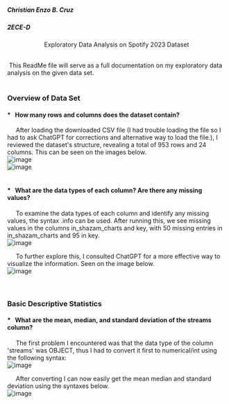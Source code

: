 ##### Christian Enzo B. Cruz
##### 2ECE-D
<p align="center">
    Exploratory Data Analysis on Spotify 2023 Dataset
</p>
</br>
&nbsp;This ReadMe file will serve as a full documentation on my exploratory data analysis on the given data set. </br></br>

### Overview of Data Set
#### * &nbsp;&nbsp;How many rows and columns does the dataset contain? </br>
&nbsp;&nbsp;&nbsp;&nbsp;&nbsp;After loading the downloaded CSV file (I had trouble loading the file so I had to ask ChatGPT for corrections and alternative way to load the file.), I reviewed the dataset's structure, revealing a total of 953 rows and 24 columns. This can be seen on the images below.</br>
![image](https://github.com/user-attachments/assets/004c3e36-0056-4baf-b644-6de938c5bacc)</br>
![image](https://github.com/user-attachments/assets/ee3691ac-4a33-4742-bba2-79c937148a17)</br></br>


#### * &nbsp;&nbsp;What are the data types of each column? Are there any missing values? </br>
&nbsp;&nbsp;&nbsp;&nbsp;&nbsp;To examine the data types of each column and identify any missing values, the syntax .info can be used. After running this, we see missing values in the columns in_shazam_charts and key, with 50 missing entries in in_shazam_charts and 95 in key.</br>
![image](https://github.com/user-attachments/assets/4bd7c796-c108-4607-9c10-ef46be83267e)</br>

&nbsp;&nbsp;&nbsp;&nbsp;&nbsp;To further explore this, I consulted ChatGPT for a more effective way to visualize the information. Seen on the image below.</br>
![image](https://github.com/user-attachments/assets/3c02a9c5-3a1e-41ec-82c7-9612aa323257)</br></br></br>


###  Basic Descriptive Statistics
#### * &nbsp;&nbsp;What are the mean, median, and standard deviation of the streams column? </br>
&nbsp;&nbsp;&nbsp;&nbsp;&nbsp;The first problem I encountered was that the data type of the column 'streams' was OBJECT, thus I had to convert it first to numerical/int using the following syntax:</br>
![image](https://github.com/user-attachments/assets/c7cc932c-d56d-4ed9-af35-d01bbabfb623)</br>

&nbsp;&nbsp;&nbsp;&nbsp;&nbsp;After converting I can now easily get the mean median and standard deviation using the syntaxes below.</br>
![image](https://github.com/user-attachments/assets/ebcba88d-4cad-46d9-a5b6-93dd4d2f6dc7)</br></br>


